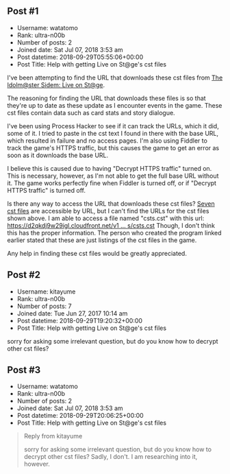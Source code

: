 ## Post #1
- Username: watatomo
- Rank: ultra-n00b
- Number of posts: 2
- Joined date: Sat Jul 07, 2018 3:53 am
- Post datetime: 2018-09-29T05:55:06+00:00
- Post Title: Help with getting Live on St@ge's cst files

I've been attempting to find the URL that downloads these cst files from [The Idolm@ster Sidem: Live on St@ge](https://apps.qoo-app.com/en/app/5387).

The reasoning for finding the URL that downloads these files is so that they're up to date as these update as I encounter events in the game. These cst files contain data such as card stats and story dialogue.

I've been using Process Hacker to see if it can track the URLs, which it did, some of it. I tried to paste in the cst text I found in there with the base URL, which resulted in failure and no access pages. I'm also using Fiddler to track the game's HTTPS traffic, but this causes the game to get an error as soon as it downloads the base URL.


I believe this is caused due to having "Decrypt HTTPS traffic" turned on. This is necessary, however, as I'm not able to get the full base URL without it. The game works perfectly fine when Fiddler is turned off, or if "Decrypt HTTPS traffic" is turned off.

Is there any way to access the URL that downloads these cst files? [Seven cst files](https://github.com/starjet/Msute_Cst) are accessible by URL, but I can't find the URLs for the cst files shown above. I am able to access a file named "csts.cst" with this url: [https://d2qkdj9w29igl.cloudfront.net/v1 ... s/csts.cst](https://d2qkdj9w29igl.cloudfront.net/v1/2018092802-nXcusjepJuwAdO6BznVeSxHHYElNqXBW/masters/csts.cst) Though, I don't think this has the proper information. The person who created the program linked earlier stated that these are just listings of the cst files in the game.

Any help in finding these cst files would be greatly appreciated.
## Post #2
- Username: kitayume
- Rank: ultra-n00b
- Number of posts: 7
- Joined date: Tue Jun 27, 2017 10:14 am
- Post datetime: 2018-09-29T19:20:32+00:00
- Post Title: Help with getting Live on St@ge's cst files

sorry for asking some irrelevant question,
but do you know how to decrypt other cst files?
## Post #3
- Username: watatomo
- Rank: ultra-n00b
- Number of posts: 2
- Joined date: Sat Jul 07, 2018 3:53 am
- Post datetime: 2018-09-29T20:06:25+00:00
- Post Title: Help with getting Live on St@ge's cst files

> Reply from kitayume
>
> sorry for asking some irrelevant question,
but do you know how to decrypt other cst files?
Sadly, I don't. I am researching into it, however.
